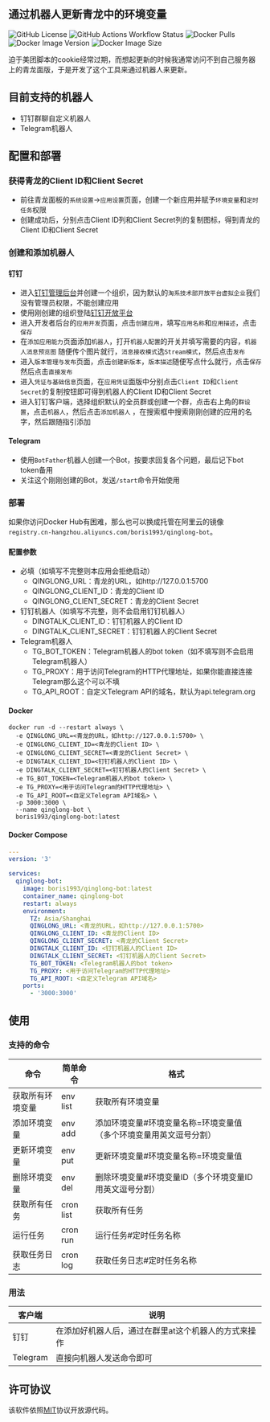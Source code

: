 通过机器人更新青龙中的环境变量
---
![GitHub License](https://img.shields.io/github/license/boris1993/qinglong-bot)
![GitHub Actions Workflow Status](https://img.shields.io/github/actions/workflow/status/boris1993/qinglong-bot/build.yml)
![Docker Pulls](https://img.shields.io/docker/pulls/boris1993/qinglong-bot)
![Docker Image Version](https://img.shields.io/docker/v/boris1993/qinglong-bot?sort=semver)
![Docker Image Size](https://img.shields.io/docker/image-size/boris1993/qinglong-bot)

迫于美团脚本的cookie经常过期，而想起更新的时候我通常访问不到自己服务器上的青龙面版，于是开发了这个工具来通过机器人来更新。

## 目前支持的机器人

- 钉钉群聊自定义机器人
- Telegram机器人

## 配置和部署

### 获得青龙的Client ID和Client Secret

- 前往青龙面板的`系统设置`->`应用设置`页面，创建一个新应用并赋予`环境变量`和`定时任务`权限
- 创建成功后，分别点击Client ID列和Client Secret列的复制图标，得到青龙的Client ID和Client Secret

### 创建和添加机器人

#### 钉钉

- 进入[钉钉管理后台](https://oa.dingtalk.com/)并创建一个组织，因为默认的`淘系技术部开放平台虚拟企业`我们没有管理员权限，不能创建应用
- 使用刚创建的组织登陆[钉钉开放平台](https://open.dingtalk.com/)
- 进入开发者后台的`应用开发`页面，点击`创建应用`，填写`应用名称`和`应用描述`，点击`保存`
- 在`添加应用能力`页面添加`机器人`，打开`机器人配置`的开关并填写需要的内容，`机器人消息预览图`
  随便传个图片就行，`消息接收模式`选`Stream模式`，然后点击`发布`
- 进入`版本管理与发布`页面，点击`创建新版本`，`版本描述`随便写点什么就行，点击`保存`然后点击`直接发布`
- 进入`凭证与基础信息`页面，在`应用凭证`面版中分别点击`Client ID`和`Client Secret`的复制按钮即可得到机器人的Client
  ID和Client Secret
- 进入钉钉客户端，选择组织默认的全员群或创建一个群，点击右上角的`群设置`，点击`机器人`，然后点击`添加机器人`
  ，在搜索框中搜索刚刚创建的应用的名字，然后跟随指引添加

#### Telegram

- 使用`BotFather`机器人创建一个Bot，按要求回复各个问题，最后记下bot token备用
- 关注这个刚刚创建的Bot，发送`/start`命令开始使用

### 部署

如果你访问Docker
Hub有困难，那么也可以换成托管在阿里云的镜像`registry.cn-hangzhou.aliyuncs.com/boris1993/qinglong-bot`。

#### 配置参数

- 必填（如填写不完整则本应用会拒绝启动）
    - QINGLONG_URL：青龙的URL，如http://127.0.0.1:5700
    - QINGLONG_CLIENT_ID：青龙的Client ID
    - QINGLONG_CLIENT_SECRET：青龙的Client Secret
- 钉钉机器人（如填写不完整，则不会启用钉钉机器人）
    - DINGTALK_CLIENT_ID：钉钉机器人的Client ID
    - DINGTALK_CLIENT_SECRET：钉钉机器人的Client Secret
- Telegram机器人
    - TG_BOT_TOKEN：Telegram机器人的bot token（如不填写则不会启用Telegram机器人）
    - TG_PROXY：用于访问Telegram的HTTP代理地址，如果你能直接连接Telegram那么这个可以不填
    - TG_API_ROOT：自定义Telegram API的域名，默认为api.telegram.org

#### Docker

```shell
docker run -d --restart always \
  -e QINGLONG_URL=<青龙的URL，如http://127.0.0.1:5700> \
  -e QINGLONG_CLIENT_ID=<青龙的Client ID> \
  -e QINGLONG_CLIENT_SECRET=<青龙的Client Secret> \
  -e DINGTALK_CLIENT_ID=<钉钉机器人的Client ID> \
  -e DINGTALK_CLIENT_SECRET=<钉钉机器人的Client Secret> \
  -e TG_BOT_TOKEN=<Telegram机器人的bot token> \
  -e TG_PROXY=<用于访问Telegram的HTTP代理地址> \
  -e TG_API_ROOT=<自定义Telegram API域名> \
  -p 3000:3000 \
  --name qinglong-bot \
  boris1993/qinglong-bot:latest
```

#### Docker Compose

```yaml
---
version: '3'

services:
  qinglong-bot:
    image: boris1993/qinglong-bot:latest
    container_name: qinglong-bot
    restart: always
    environment:
      TZ: Asia/Shanghai
      QINGLONG_URL: <青龙的URL，如http://127.0.0.1:5700>
      QINGLONG_CLIENT_ID: <青龙的Client ID>
      QINGLONG_CLIENT_SECRET: <青龙的Client Secret>
      DINGTALK_CLIENT_ID: <钉钉机器人的Client ID>
      DINGTALK_CLIENT_SECRET: <钉钉机器人的Client Secret>
      TG_BOT_TOKEN: <Telegram机器人的bot token>
      TG_PROXY: <用于访问Telegram的HTTP代理地址>
      TG_API_ROOT: <自定义Telegram API域名>
    ports:
      - '3000:3000'
```

## 使用

### 支持的命令

| 命令       | 简单命令 | 格式                                 |
|----------|----------|------------------------------------|
| 获取所有环境变量 | env list | 获取所有环境变量                           |
| 添加环境变量   | env add  | 添加环境变量#环境变量名称=环境变量值（多个环境变量用英文逗号分割） |
| 更新环境变量   | env put  | 更新环境变量#环境变量名称=环境变量值                |
| 删除环境变量   | env del  | 删除环境变量#环境变量ID（多个环境变量ID用英文逗号分割）|
| 获取所有任务   | cron list | 获取所有任务                             |
| 运行任务     | cron run  | 运行任务#定时任务名称                        |
| 获取任务日志   | cron log  | 获取任务日志#定时任务名称                      |

### 用法

| 客户端      | 说明                          |
|----------|-----------------------------|
| 钉钉       | 在添加好机器人后，通过在群里at这个机器人的方式来操作 |
| Telegram | 直接向机器人发送命令即可                |

## 许可协议

该软件依照[MIT](LICENSE)协议开放源代码。
